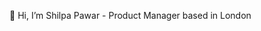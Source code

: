 👋 Hi, I’m Shilpa Pawar - Product Manager based in London


<!---
shilpawar/shilpawar is a ✨ special ✨ repository because its `README.md` (this file) appears on your GitHub profile.
You can click the Preview link to take a look at your changes.
--->
